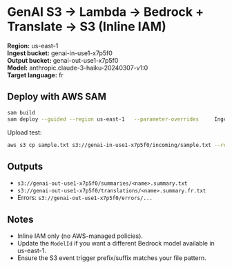# GenAI S3 → Lambda → Bedrock + Translate → S3 (Inline IAM)

**Region:** us-east-1  
**Ingest bucket:** genai-in-use1-x7p5f0  
**Output bucket:** genai-out-use1-x7p5f0  
**Model:** anthropic.claude-3-haiku-20240307-v1:0  
**Target language:** fr

## Deploy with AWS SAM
```bash
sam build
sam deploy --guided --region us-east-1   --parameter-overrides     IngestBucketName=genai-in-use1-x7p5f0     OutputBucketName=genai-out-use1-x7p5f0     TargetLanguage=fr     ModelId="anthropic.claude-3-haiku-20240307-v1:0"
```
Upload test:
```bash
aws s3 cp sample.txt s3://genai-in-use1-x7p5f0/incoming/sample.txt --region us-east-1
```

## Outputs
- `s3://genai-out-use1-x7p5f0/summaries/<name>.summary.txt`
- `s3://genai-out-use1-x7p5f0/translations/<name>.summary.fr.txt`
- Errors: `s3://genai-out-use1-x7p5f0/errors/...`

## Notes
- Inline IAM only (no AWS-managed policies).
- Update the `ModelId` if you want a different Bedrock model available in us-east-1.
- Ensure the S3 event trigger prefix/suffix matches your file pattern.
